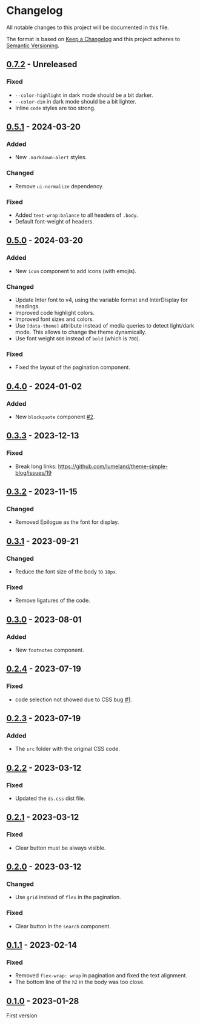 # Changelog
All notable changes to this project will be documented in this file.

The format is based on [Keep a Changelog](http://keepachangelog.com/) and this
project adheres to [Semantic Versioning](http://semver.org/).

## [0.7.2] - Unreleased
### Fixed
- `--color-highlight` in dark mode should be a bit darker.
- `--color-dim` in dark mode should be a bit lighter.
- Inline `code` styles are too strong.

## [0.5.1] - 2024-03-20
### Added
- New `.markdown-alert` styles.

### Changed
- Remove `ui-normalize` dependency.

### Fixed
- Added `text-wrap:balance` to all headers of `.body`.
- Default font-weight of headers.

## [0.5.0] - 2024-03-20
### Added
- New `icon` component to add icons (with emojis).

### Changed
- Update Inter font to v4, using the variable format and InterDisplay for
  headings.
- Improved code highlight colors.
- Improved font sizes and colors.
- Use `[data-theme]` attribute instead of media queries to detect light/dark
  mode. This allows to change the theme dynamically.
- Use font weight `600` instead of `bold` (which is `700`).

### Fixed
- Fixed the layout of the pagination component.

## [0.4.0] - 2024-01-02
### Added
- New `blockquote` component [#2].

## [0.3.3] - 2023-12-13
### Fixed
- Break long links: https://github.com/lumeland/theme-simple-blog/issues/19

## [0.3.2] - 2023-11-15
### Changed
- Removed Epilogue as the font for display.

## [0.3.1] - 2023-09-21
### Changed
- Reduce the font size of the body to `18px`.

### Fixed
- Remove ligatures of the code.

## [0.3.0] - 2023-08-01
### Added
- New `footnotes` component.

## [0.2.4] - 2023-07-19
### Fixed
- code selection not showed due to CSS bug [#1].

## [0.2.3] - 2023-07-19
### Added
- The `src` folder with the original CSS code.

## [0.2.2] - 2023-03-12
### Fixed
- Updated the `ds.css` dist file.

## [0.2.1] - 2023-03-12
### Fixed
- Clear button must be always visible.

## [0.2.0] - 2023-03-12
### Changed
- Use `grid` instead of `flex` in the pagination.

### Fixed
- Clear button in the `search` component.

## [0.1.1] - 2023-02-14
### Fixed
- Removed `flex-wrap: wrap` in pagination and fixed the text alignment.
- The bottom line of the `h2` in the body was too close.

## [0.1.0] - 2023-01-28
First version

[#1]: https://github.com/lumeland/ds/issues/1
[#2]: https://github.com/lumeland/ds/issues/2

[0.7.2]: https://github.com/lumeland/ds/compare/v0.5.1...HEAD
[0.5.1]: https://github.com/lumeland/ds/compare/v0.5.0...v0.5.1
[0.5.0]: https://github.com/lumeland/ds/compare/v0.4.0...v0.5.0
[0.4.0]: https://github.com/lumeland/ds/compare/v0.3.3...v0.4.0
[0.3.3]: https://github.com/lumeland/ds/compare/v0.3.2...v0.3.3
[0.3.2]: https://github.com/lumeland/ds/compare/v0.3.1...v0.3.2
[0.3.1]: https://github.com/lumeland/ds/compare/v0.3.0...v0.3.1
[0.3.0]: https://github.com/lumeland/ds/compare/v0.2.4...v0.3.0
[0.2.4]: https://github.com/lumeland/ds/compare/v0.2.3...v0.2.4
[0.2.3]: https://github.com/lumeland/ds/compare/v0.2.2...v0.2.3
[0.2.2]: https://github.com/lumeland/ds/compare/v0.2.1...v0.2.2
[0.2.1]: https://github.com/lumeland/ds/compare/v0.2.0...v0.2.1
[0.2.0]: https://github.com/lumeland/ds/compare/v0.1.1...v0.2.0
[0.1.1]: https://github.com/lumeland/ds/compare/v0.1.0...v0.1.1
[0.1.0]: https://github.com/lumeland/ds/releases/tag/v0.1.0
